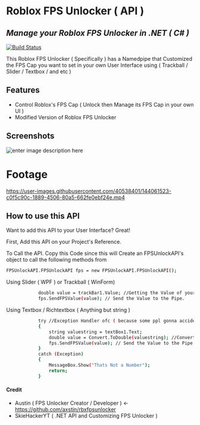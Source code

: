 # Roblox FPS Unlocker ( API )
## _Manage your Roblox FPS Unlocker in .NET ( C# )_

[![Build Status](https://travis-ci.org/joemccann/dillinger.svg?branch=master)](https://travis-ci.org/joemccann/dillinger)

This Roblox FPS Unlocker ( Specifically ) has a Namedpipe that Customized the FPS Cap you want to set in your own User Interface using ( Trackball / Slider / Textbox / and etc )


## Features

- Control Roblox's FPS Cap ( Unlock then Manage its FPS Cap in your own UI )
- Modified Version of Roblox FPS Unlocker

## Screenshots
![enter image description here](https://i.imgur.com/UdvlzEP.png)
# Footage
https://user-images.githubusercontent.com/40538401/144061523-c0f5c90c-1889-4506-80a5-662fe0ebf24e.mp4

## How to use this API

Want to add this API to your User Interface? Great!

First, Add this API on your Project's Reference.

To Call the API. Copy this Code since this will Create an FPSUnlockAPI's object to call the following methods from

```sh
FPSUnlockAPI.FPSUnlockAPI fps = new FPSUnlockAPI.FPSUnlockAPI();
```

Using Slider ( WPF ) or Trackball ( WinForm)

```sh
            double value = trackBar1.Value; //Getting the Value of your Slider or Trackball
            fps.SendFPSValue(value); // Send the Value to the Pipe. 
```

Using Textbox / Richtextbox ( Anything but string )

```sh
            try //Exception Handler ofc ( because some ppl gonna accident putting letter A to Z or special characters that cannot be converted to double )
            {
                string valuestring = textBox1.Text;
                double value = Convert.ToDouble(valuestring); //Convert the String to Double since even you type No. on text, it will show as a string, so it gonna convert it to double. 0-9, 
                fps.SendFPSValue(value); // Send the Value to the Pipe. 
            }
            catch (Exception)
            {
                MessageBox.Show("Thats Not a Number");
                return;
            }
```

#### Credit
- Austin ( FPS Unlocker Creator / Developer ) <- https://github.com/axstin/rbxfpsunlocker
- SkieHackerYT ( .NET API and Customizing FPS Unlocker )

